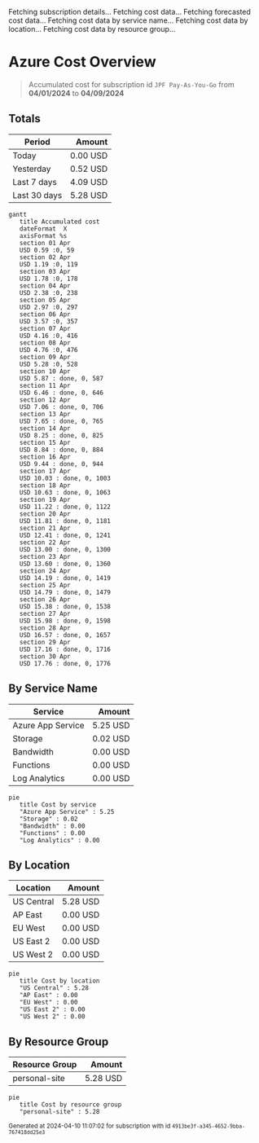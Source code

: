 Fetching subscription details...
Fetching cost data...
Fetching forecasted cost data...
Fetching cost data by service name...
Fetching cost data by location...
Fetching cost data by resource group...
# Azure Cost Overview

> Accumulated cost for subscription id `JPF Pay-As-You-Go` from **04/01/2024** to **04/09/2024**

## Totals

|Period|Amount|
|---|---:|
|Today|0.00 USD|
|Yesterday|0.52 USD|
|Last 7 days|4.09 USD|
|Last 30 days|5.28 USD|

```mermaid
gantt
   title Accumulated cost
   dateFormat  X
   axisFormat %s
   section 01 Apr
   USD 0.59 :0, 59
   section 02 Apr
   USD 1.19 :0, 119
   section 03 Apr
   USD 1.78 :0, 178
   section 04 Apr
   USD 2.38 :0, 238
   section 05 Apr
   USD 2.97 :0, 297
   section 06 Apr
   USD 3.57 :0, 357
   section 07 Apr
   USD 4.16 :0, 416
   section 08 Apr
   USD 4.76 :0, 476
   section 09 Apr
   USD 5.28 :0, 528
   section 10 Apr
   USD 5.87 : done, 0, 587
   section 11 Apr
   USD 6.46 : done, 0, 646
   section 12 Apr
   USD 7.06 : done, 0, 706
   section 13 Apr
   USD 7.65 : done, 0, 765
   section 14 Apr
   USD 8.25 : done, 0, 825
   section 15 Apr
   USD 8.84 : done, 0, 884
   section 16 Apr
   USD 9.44 : done, 0, 944
   section 17 Apr
   USD 10.03 : done, 0, 1003
   section 18 Apr
   USD 10.63 : done, 0, 1063
   section 19 Apr
   USD 11.22 : done, 0, 1122
   section 20 Apr
   USD 11.81 : done, 0, 1181
   section 21 Apr
   USD 12.41 : done, 0, 1241
   section 22 Apr
   USD 13.00 : done, 0, 1300
   section 23 Apr
   USD 13.60 : done, 0, 1360
   section 24 Apr
   USD 14.19 : done, 0, 1419
   section 25 Apr
   USD 14.79 : done, 0, 1479
   section 26 Apr
   USD 15.38 : done, 0, 1538
   section 27 Apr
   USD 15.98 : done, 0, 1598
   section 28 Apr
   USD 16.57 : done, 0, 1657
   section 29 Apr
   USD 17.16 : done, 0, 1716
   section 30 Apr
   USD 17.76 : done, 0, 1776
```

## By Service Name

|Service|Amount|
|---|---:|
|Azure App Service|5.25 USD|
|Storage|0.02 USD|
|Bandwidth|0.00 USD|
|Functions|0.00 USD|
|Log Analytics|0.00 USD|

```mermaid
pie
   title Cost by service
   "Azure App Service" : 5.25
   "Storage" : 0.02
   "Bandwidth" : 0.00
   "Functions" : 0.00
   "Log Analytics" : 0.00
```

## By Location

|Location|Amount|
|---|---:|
|US Central|5.28 USD|
|AP East|0.00 USD|
|EU West|0.00 USD|
|US East 2|0.00 USD|
|US West 2|0.00 USD|

```mermaid
pie
   title Cost by location
   "US Central" : 5.28
   "AP East" : 0.00
   "EU West" : 0.00
   "US East 2" : 0.00
   "US West 2" : 0.00
```

## By Resource Group

|Resource Group|Amount|
|---|---:|
|personal-site|5.28 USD|

```mermaid
pie
   title Cost by resource group
   "personal-site" : 5.28
```

<sup>Generated at 2024-04-10 11:07:02 for subscription with id `4913be3f-a345-4652-9bba-767418dd25e3`</sup>

